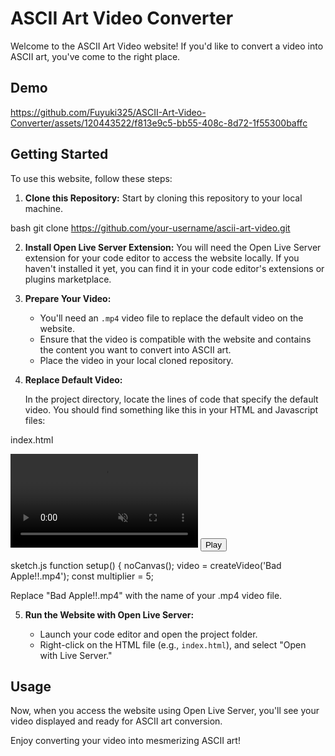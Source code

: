 # ASCII Art Video Converter

Welcome to the ASCII Art Video website! If you'd like to convert a video into ASCII art, you've come to the right place.

## Demo



https://github.com/Fuyuki325/ASCII-Art-Video-Converter/assets/120443522/f813e9c5-bb55-408c-8d72-1f55300baffc



## Getting Started

To use this website, follow these steps:

1. **Clone this Repository:** Start by cloning this repository to your local machine.

   
bash
   git clone https://github.com/your-username/ascii-art-video.git
   
2. **Install Open Live Server Extension:** You will need the Open Live Server extension for your code editor to access the website locally. If you haven't installed it yet, you can find it in your code editor's extensions or plugins marketplace.

3. **Prepare Your Video:**

   - You'll need an `.mp4` video file to replace the default video on the website.
   - Ensure that the video is compatible with the website and contains the content you want to convert into ASCII art.
   - Place the video in your local cloned repository.

4. **Replace Default Video:**

   In the project directory, locate the lines of code that specify the default video. You should find something like this in your HTML and Javascript files:

   
index.html
   <main>
      <div id="videoContainer">
        <video id="myVideo" src="Bad Apple!!.mp4" muted loop></video>
        <button id="playButton" onclick="startVideo()">Play</button>
      </div>
      <div id="asciiDiv"></div>
    </main>
    
sketch.js
  function setup() {
    noCanvas();
    video = createVideo('Bad Apple!!.mp4');
    const multiplier = 5;
   
   Replace "Bad Apple!!.mp4" with the name of your .mp4 video file.

5. **Run the Website with Open Live Server:**

   - Launch your code editor and open the project folder.
   - Right-click on the HTML file (e.g., `index.html`), and select "Open with Live Server."

## Usage

Now, when you access the website using Open Live Server, you'll see your video displayed and ready for ASCII art conversion.

Enjoy converting your video into mesmerizing ASCII art!
